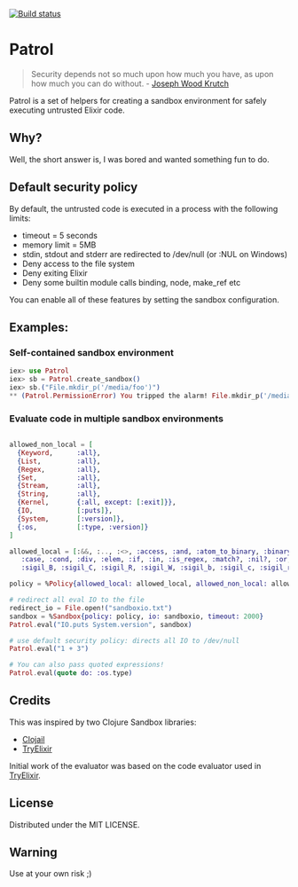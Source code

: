 [![Build status](https://travis-ci.org/mawuli-ypa/patrol.svg "Build status")](https://travis-ci.org/mawuli-ypa/patrol.svg)

Patrol
======

> Security depends not so much upon how much you have, as upon how
> much you can do without. - [Joseph Wood Krutch]

Patrol is a set of helpers for creating a sandbox environment for
safely executing untrusted Elixir code.

## Why?

Well, the short answer is, I was bored and wanted something fun to do.

## Default security policy

By default, the untrusted code is executed in a process with the following limits:

* timeout = 5 seconds
* memory limit = 5MB
* stdin, stdout and stderr are redirected to /dev/null (or :NUL on Windows)
* Deny access to the file system
* Deny exiting Elixir
* Deny some builtin module calls binding, node, make_ref etc

You can enable all of these features by setting the sandbox configuration.

## Examples:

### Self-contained sandbox environment

```elixir
iex> use Patrol
iex> sb = Patrol.create_sandbox()
iex> sb.("File.mkdir_p('/media/foo')")
** (Patrol.PermissionError) You tripped the alarm! File.mkdir_p('/media/foo') is not allowed
```

### Evaluate code in multiple sandbox environments

```elixir

allowed_non_local = [
  {Keyword,      :all},
  {List,         :all},
  {Regex,        :all},
  {Set,          :all},
  {Stream,       :all},
  {String,       :all},
  {Kernel,       {:all, except: [:exit]}},
  {IO,           [:puts]},
  {System,       [:version]},
  {:os,          [:type, :version]}
]

allowed_local = [:&&, :.., :<>, :access, :and, :atom_to_binary, :binary_to_atom,
   :case, :cond, :div, :elem, :if, :in, :is_regex, :match?, :nil?, :or, :rem, :set_elem,
   :sigil_B, :sigil_C, :sigil_R, :sigil_W, :sigil_b, :sigil_c, :sigil_r, :sigil_w]

policy = %Policy{allowed_local: allowed_local, allowed_non_local: allowed_non_local}

# redirect all eval IO to the file
redirect_io = File.open!("sandboxio.txt")
sandbox = %Sandbox{policy: policy, io: sandboxio, timeout: 2000}
Patrol.eval("IO.puts System.version", sandbox)

# use default security policy: directs all IO to /dev/null
Patrol.eval("1 + 3")

# You can also pass quoted expressions!
Patrol.eval(quote do: :os.type)
```

## Credits

This was inspired by two Clojure Sandbox libraries:

* [Clojail]
* [TryElixir]

Initial work of the evaluator was based on the code evaluator used in [TryElixir].

## License

Distributed under the MIT LICENSE.

## Warning

Use at your own risk ;)

[Clojail]: https://github.com/Raynes/clojail
[Clj-Sandbox]: https://github.com/Licenser/clj-sandbox
[TryElixir]: https://github.com/tryelixir/tryelixir
[Joseph Wood Krutch]: http://en.wikipedia.org/wiki/Joseph_Wood_Krutch
